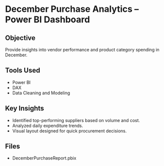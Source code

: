 # December Purchase Analytics – Power BI Dashboard

## Objective
Provide insights into vendor performance and product category spending in December.

## Tools Used
- Power BI
- DAX
- Data Cleaning and Modeling

## Key Insights
- Identified top-performing suppliers based on volume and cost.
- Analyzed daily expenditure trends.
- Visual layout designed for quick procurement decisions.

## Files
- DecemberPurchaseReport.pbix
